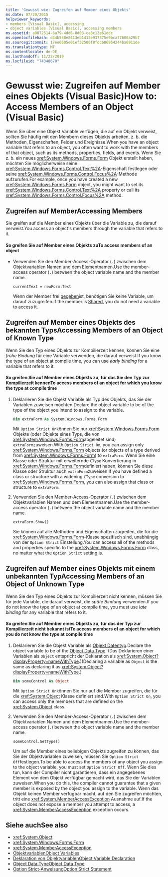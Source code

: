 ```yaml
---
title: 'Gewusst wie: Zugreifen auf Member eines Objekts'
ms.date: 07/20/2015
helpviewer_keywords:
- members [Visual Basic], accessing
- object variables [Visual Basic], accessing members
ms.assetid: a0072514-6a79-4dd6-8d03-ca8c13e61ddc
ms.openlocfilehash: d44b538e8413eb1412e937375e9bca77600a29b7
ms.sourcegitcommit: 17ee6605e01ef32506f8fdc686954244ba6911de
ms.translationtype: MT
ms.contentlocale: de-DE
ms.lasthandoff: 11/22/2019
ms.locfileid: "74348670"
---
```

# <a name="how-to-access-members-of-an-object-visual-basic"></a><span data-ttu-id="85000-102">Gewusst wie: Zugreifen auf Member eines Objekts (Visual Basic)</span><span class="sxs-lookup"><span data-stu-id="85000-102">How to: Access Members of an Object (Visual Basic)</span></span>

<span data-ttu-id="85000-103">Wenn Sie über eine Objekt Variable verfügen, die auf ein Objekt verweist, sollten Sie häufig mit den Membern dieses Objekts arbeiten, z. b. die Methoden, Eigenschaften, Felder und Ereignisse.</span><span class="sxs-lookup"><span data-stu-id="85000-103">When you have an object variable that refers to an object, you often want to work with the members of that object, such as its methods, properties, fields, and events.</span></span> <span data-ttu-id="85000-104">Wenn Sie z. b. ein neues <xref:System.Windows.Forms.Form> Objekt erstellt haben, möchten Sie möglicherweise seine <xref:System.Windows.Forms.Control.Text%2A>-Eigenschaft festlegen oder seine <xref:System.Windows.Forms.Control.Focus%2A>-Methode aufzurufen.</span><span class="sxs-lookup"><span data-stu-id="85000-104">For example, once you have created a new <xref:System.Windows.Forms.Form> object, you might want to set its <xref:System.Windows.Forms.Control.Text%2A> property or call its <xref:System.Windows.Forms.Control.Focus%2A> method.</span></span>

## <a name="accessing-members"></a><span data-ttu-id="85000-105">Zugreifen auf Member</span><span class="sxs-lookup"><span data-stu-id="85000-105">Accessing Members</span></span>

<span data-ttu-id="85000-106">Sie greifen auf die Member eines Objekts über die Variable zu, die darauf verweist.</span><span class="sxs-lookup"><span data-stu-id="85000-106">You access an object's members through the variable that refers to it.</span></span>

#### <a name="to-access-members-of-an-object"></a><span data-ttu-id="85000-107">So greifen Sie auf Member eines Objekts zu</span><span class="sxs-lookup"><span data-stu-id="85000-107">To access members of an object</span></span>

- <span data-ttu-id="85000-108">Verwenden Sie den Member-Access-Operator (`.`) zwischen dem Objektvariablen Namen und dem Elementnamen.</span><span class="sxs-lookup"><span data-stu-id="85000-108">Use the member-access operator (`.`) between the object variable name and the member name.</span></span>

    ```vb
    currentText = newForm.Text
    ```

    <span data-ttu-id="85000-109">Wenn der Member frei [gegeben](../../../../visual-basic/language-reference/modifiers/shared.md)ist, benötigen Sie keine Variable, um darauf zuzugreifen.</span><span class="sxs-lookup"><span data-stu-id="85000-109">If the member is [Shared](../../../../visual-basic/language-reference/modifiers/shared.md), you do not need a variable to access it.</span></span>

## <a name="accessing-members-of-an-object-of-known-type"></a><span data-ttu-id="85000-110">Zugreifen auf Member eines Objekts des bekannten Typs</span><span class="sxs-lookup"><span data-stu-id="85000-110">Accessing Members of an Object of Known Type</span></span>

<span data-ttu-id="85000-111">Wenn Sie den Typ eines Objekts zur Kompilierzeit kennen, können Sie eine *frühe Bindung* für eine Variable verwenden, die darauf verweist.</span><span class="sxs-lookup"><span data-stu-id="85000-111">If you know the type of an object at compile time, you can use *early binding* for a variable that refers to it.</span></span>

#### <a name="to-access-members-of-an-object-for-which-you-know-the-type-at-compile-time"></a><span data-ttu-id="85000-112">So greifen Sie auf Member eines Objekts zu, für das Sie den Typ zur Kompilierzeit kennen</span><span class="sxs-lookup"><span data-stu-id="85000-112">To access members of an object for which you know the type at compile time</span></span>

1. <span data-ttu-id="85000-113">Deklarieren Sie die Objekt Variable als Typ des Objekts, das Sie der Variablen zuweisen möchten.</span><span class="sxs-lookup"><span data-stu-id="85000-113">Declare the object variable to be of the type of the object you intend to assign to the variable.</span></span>

    ```vb
    Dim extraForm As System.Windows.Forms.Form
    ```

    <span data-ttu-id="85000-114">Mit `Option Strict On`können Sie nur <xref:System.Windows.Forms.Form> Objekte (oder Objekte eines Typs, die von <xref:System.Windows.Forms.Form>abgeleitet sind) `extraForm`zuweisen.</span><span class="sxs-lookup"><span data-stu-id="85000-114">With `Option Strict On`, you can assign only <xref:System.Windows.Forms.Form> objects (or objects of a type derived from <xref:System.Windows.Forms.Form>) to `extraForm`.</span></span> <span data-ttu-id="85000-115">Wenn Sie eine Klasse oder Struktur mit erweiternde `CType` Konvertierung in <xref:System.Windows.Forms.Form>definiert haben, können Sie diese Klasse oder Struktur auch `extraForm`zuweisen.</span><span class="sxs-lookup"><span data-stu-id="85000-115">If you have defined a class or structure with a widening `CType` conversion to <xref:System.Windows.Forms.Form>, you can also assign that class or structure to `extraForm`.</span></span>

2. <span data-ttu-id="85000-116">Verwenden Sie den Member-Access-Operator (`.`) zwischen dem Objektvariablen Namen und dem Elementnamen.</span><span class="sxs-lookup"><span data-stu-id="85000-116">Use the member-access operator (`.`) between the object variable name and the member name.</span></span>

    ```vb
    extraForm.Show()
    ```

    <span data-ttu-id="85000-117">Sie können auf alle Methoden und Eigenschaften zugreifen, die für die <xref:System.Windows.Forms.Form>-Klasse spezifisch sind, unabhängig von der `Option Strict` Einstellung.</span><span class="sxs-lookup"><span data-stu-id="85000-117">You can access all of the methods and properties specific to the <xref:System.Windows.Forms.Form> class, no matter what the `Option Strict` setting is.</span></span>

## <a name="accessing-members-of-an-object-of-unknown-type"></a><span data-ttu-id="85000-118">Zugreifen auf Member eines Objekts mit einem unbekannten Typ</span><span class="sxs-lookup"><span data-stu-id="85000-118">Accessing Members of an Object of Unknown Type</span></span>

<span data-ttu-id="85000-119">Wenn Sie den Typ eines Objekts zur Kompilierzeit nicht kennen, müssen Sie für jede Variable, die darauf verweist, die *späte Bindung* verwenden.</span><span class="sxs-lookup"><span data-stu-id="85000-119">If you do not know the type of an object at compile time, you must use *late binding* for any variable that refers to it.</span></span>

#### <a name="to-access-members-of-an-object-for-which-you-do-not-know-the-type-at-compile-time"></a><span data-ttu-id="85000-120">So greifen Sie auf Member eines Objekts zu, für das der Typ zur Kompilierzeit nicht bekannt ist</span><span class="sxs-lookup"><span data-stu-id="85000-120">To access members of an object for which you do not know the type at compile time</span></span>

1. <span data-ttu-id="85000-121">Deklarieren Sie die Objekt Variable als [Objekt Datentyp](../../../../visual-basic/language-reference/data-types/object-data-type.md).</span><span class="sxs-lookup"><span data-stu-id="85000-121">Declare the object variable to be of the [Object Data Type](../../../../visual-basic/language-reference/data-types/object-data-type.md).</span></span> <span data-ttu-id="85000-122">(Das Deklarieren einer Variablen als `Object` entspricht der Deklaration als <xref:System.Object?displayProperty=nameWithType>.)</span><span class="sxs-lookup"><span data-stu-id="85000-122">(Declaring a variable as `Object` is the same as declaring it as <xref:System.Object?displayProperty=nameWithType>.)</span></span>

    ```vb
    Dim someControl As Object
    ```

    <span data-ttu-id="85000-123">Mit `Option Strict On`können Sie nur auf die Member zugreifen, die für die <xref:System.Object> Klasse definiert sind.</span><span class="sxs-lookup"><span data-stu-id="85000-123">With `Option Strict On`, you can access only the members that are defined on the <xref:System.Object> class.</span></span>

2. <span data-ttu-id="85000-124">Verwenden Sie den Member-Access-Operator (`.`) zwischen dem Objektvariablen Namen und dem Elementnamen.</span><span class="sxs-lookup"><span data-stu-id="85000-124">Use the member-access operator (`.`) between the object variable name and the member name.</span></span>

    ```vb
    someControl.GetType()
    ```

    <span data-ttu-id="85000-125">Um auf die Member eines beliebigen Objekts zugreifen zu können, das Sie der Objektvariablen zuweisen, müssen Sie `Option Strict Off`festlegen.</span><span class="sxs-lookup"><span data-stu-id="85000-125">To be able to access the members of any object you assign to the object variable, you must set `Option Strict Off`.</span></span> <span data-ttu-id="85000-126">Wenn Sie dies tun, kann der Compiler nicht garantieren, dass ein angegebenes Element von dem Objekt verfügbar gemacht wird, das Sie der Variablen zuweisen.</span><span class="sxs-lookup"><span data-stu-id="85000-126">When you do this, the compiler cannot guarantee that a given member is exposed by the object you assign to the variable.</span></span> <span data-ttu-id="85000-127">Wenn das Objekt keinen Member verfügbar macht, auf den Sie zugreifen möchten, tritt eine <xref:System.MemberAccessException> Ausnahme auf.</span><span class="sxs-lookup"><span data-stu-id="85000-127">If the object does not expose a member you attempt to access, a <xref:System.MemberAccessException> exception occurs.</span></span>

## <a name="see-also"></a><span data-ttu-id="85000-128">Siehe auch</span><span class="sxs-lookup"><span data-stu-id="85000-128">See also</span></span>

- <xref:System.Object>
- <xref:System.Windows.Forms.Form>
- <xref:System.MemberAccessException>
- [<span data-ttu-id="85000-129">Objektvariablen</span><span class="sxs-lookup"><span data-stu-id="85000-129">Object Variables</span></span>](../../../../visual-basic/programming-guide/language-features/variables/object-variables.md)
- [<span data-ttu-id="85000-130">Deklaration von Objektvariablen</span><span class="sxs-lookup"><span data-stu-id="85000-130">Object Variable Declaration</span></span>](../../../../visual-basic/programming-guide/language-features/variables/object-variable-declaration.md)
- [<span data-ttu-id="85000-131">Object Data Type</span><span class="sxs-lookup"><span data-stu-id="85000-131">Object Data Type</span></span>](../../../../visual-basic/language-reference/data-types/object-data-type.md)
- [<span data-ttu-id="85000-132">Option Strict-Anweisung</span><span class="sxs-lookup"><span data-stu-id="85000-132">Option Strict Statement</span></span>](../../../../visual-basic/language-reference/statements/option-strict-statement.md)
